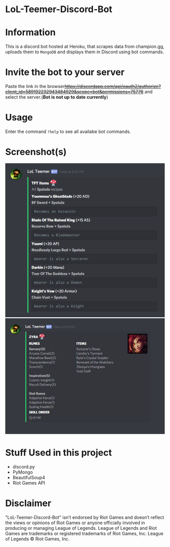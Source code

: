 # LoL-Teemer-Discord-Bot  
# Information  
This is a discord bot hosted at Heroku, that scrapes data from champion.gg, uploads them to ```MongoDB``` and displays them in Discord using bot commands.  
# Invite the bot to your server  
Paste the link in the browser~~https://discordapp.com/api/oauth2/authorize?client_id=589192232943484929&scope=bot&permissions=75776~~ and select the server.(**Bot is not up to date currently**)
# Usage  
Enter the command ```!help``` to see all availabe bot commands.   
# Screenshot(s)  
![Screenshot](ss1.PNG)  
![Screenshot](ss2.PNG) 
# Stuff Used in this project  
 * discord.py
 * PyMongo  
 * BeautifulSoup4  
 * Riot Games API  
# Disclaimer  
"LoL-Teemer-Discord-Bot" isn’t endorsed by Riot Games and doesn’t reflect the views or opinions of Riot Games
or anyone officially involved in producing or managing League of Legends. League of Legends and Riot Games are
trademarks or registered trademarks of Riot Games, Inc. League of Legends © Riot Games, Inc.

